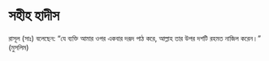 <!DOCTYPE html>
<html lang="bn">
<head>
  <meta charset="UTF-8">
  <title>হাদীস</title>
</head>
<body>
  <h1>সহীহ হাদীস</h1>
  <p>রাসূল (সাঃ) বলেছেন: “যে ব্যক্তি আমার ওপর একবার দরূদ পাঠ করে, আল্লাহ তার উপর দশটি রহমত নাজিল করেন।” (মুসলিম)</p>
</body>
</html>